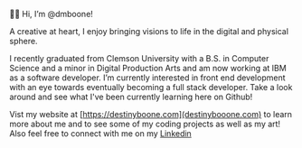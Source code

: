 👋🏾 Hi, I’m @dmboone!

A creative at heart, I enjoy bringing visions to life in the digital and physical sphere.

I recently graduated from Clemson University with a B.S. in Computer Science and a minor in Digital Production Arts and am now working at IBM as
a software developer. I’m currently interested in front end development with an eye towards eventually becoming a full stack developer.
Take a look around and see what I've been currently learning here on Github!

Vist my website at [https://destinyboone.com](destinybooone.com) to learn more about me and to see some of my coding projects as well as my art!
Also feel free to connect with me on my [Linkedin](https://www.linkedin.com/in/destiny-boone-18010b176/)

<!---
dmboone/dmboone is a ✨ special ✨ repository because its `README.md` (this file) appears on your GitHub profile.
You can click the Preview link to take a look at your changes.
--->
